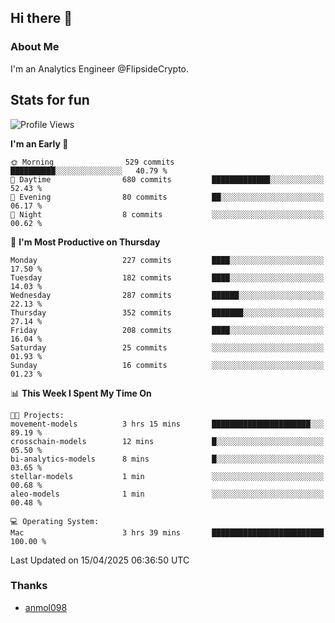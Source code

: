 ## Hi there 👋

### About Me

I'm an Analytics Engineer @FlipsideCrypto.
  
## Stats for fun


<!--START_SECTION:waka-->
![Profile Views](http://img.shields.io/badge/Profile%20Views-0-blue)

**I'm an Early 🐤** 

```text
🌞 Morning                529 commits         ██████████░░░░░░░░░░░░░░░   40.79 % 
🌆 Daytime                680 commits         █████████████░░░░░░░░░░░░   52.43 % 
🌃 Evening                80 commits          ██░░░░░░░░░░░░░░░░░░░░░░░   06.17 % 
🌙 Night                  8 commits           ░░░░░░░░░░░░░░░░░░░░░░░░░   00.62 % 
```
📅 **I'm Most Productive on Thursday** 

```text
Monday                   227 commits         ████░░░░░░░░░░░░░░░░░░░░░   17.50 % 
Tuesday                  182 commits         ████░░░░░░░░░░░░░░░░░░░░░   14.03 % 
Wednesday                287 commits         ██████░░░░░░░░░░░░░░░░░░░   22.13 % 
Thursday                 352 commits         ███████░░░░░░░░░░░░░░░░░░   27.14 % 
Friday                   208 commits         ████░░░░░░░░░░░░░░░░░░░░░   16.04 % 
Saturday                 25 commits          ░░░░░░░░░░░░░░░░░░░░░░░░░   01.93 % 
Sunday                   16 commits          ░░░░░░░░░░░░░░░░░░░░░░░░░   01.23 % 
```


📊 **This Week I Spent My Time On** 

```text
🐱‍💻 Projects: 
movement-models          3 hrs 15 mins       ██████████████████████░░░   89.19 % 
crosschain-models        12 mins             █░░░░░░░░░░░░░░░░░░░░░░░░   05.50 % 
bi-analytics-models      8 mins              █░░░░░░░░░░░░░░░░░░░░░░░░   03.65 % 
stellar-models           1 min               ░░░░░░░░░░░░░░░░░░░░░░░░░   00.68 % 
aleo-models              1 min               ░░░░░░░░░░░░░░░░░░░░░░░░░   00.48 % 

💻 Operating System: 
Mac                      3 hrs 39 mins       █████████████████████████   100.00 % 
```


 Last Updated on 15/04/2025 06:36:50 UTC
<!--END_SECTION:waka-->

### Thanks
 - [anmol098](https://github.com/anmol098/waka-readme-stats/)
  
